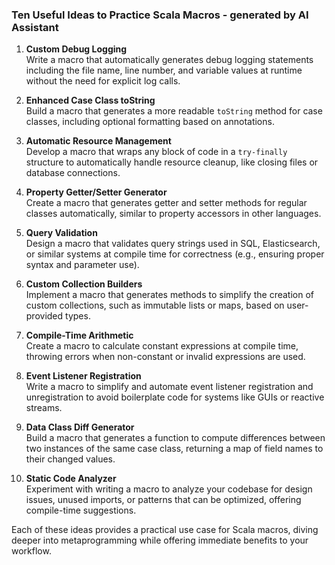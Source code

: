 ### Ten Useful Ideas to Practice Scala Macros - generated by AI Assistant

1. **Custom Debug Logging**  
   Write a macro that automatically generates debug logging statements including the file name, line number, and
   variable values at runtime without the need for explicit log calls.

2. **Enhanced Case Class toString**  
   Build a macro that generates a more readable `toString` method for case classes, including optional formatting based
   on annotations.

3. **Automatic Resource Management**  
   Develop a macro that wraps any block of code in a `try-finally` structure to automatically handle resource cleanup,
   like closing files or database connections.

4. **Property Getter/Setter Generator**  
   Create a macro that generates getter and setter methods for regular classes automatically, similar to property
   accessors in other languages.

5. **Query Validation**  
   Design a macro that validates query strings used in SQL, Elasticsearch, or similar systems at compile time for
   correctness (e.g., ensuring proper syntax and parameter use).

6. **Custom Collection Builders**  
   Implement a macro that generates methods to simplify the creation of custom collections, such as immutable lists or
   maps, based on user-provided types.

7. **Compile-Time Arithmetic**  
   Create a macro to calculate constant expressions at compile time, throwing errors when non-constant or invalid
   expressions are used.

8. **Event Listener Registration**  
   Write a macro to simplify and automate event listener registration and unregistration to avoid boilerplate code for
   systems like GUIs or reactive streams.

9. **Data Class Diff Generator**  
   Build a macro that generates a function to compute differences between two instances of the same case class,
   returning a map of field names to their changed values.

10. **Static Code Analyzer**  
    Experiment with writing a macro to analyze your codebase for design issues, unused imports, or patterns that can be
    optimized, offering compile-time suggestions.

Each of these ideas provides a practical use case for Scala macros, diving deeper into metaprogramming while offering
immediate benefits to your workflow.